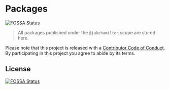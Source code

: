# Packages
[![FOSSA Status](https://app.fossa.com/api/projects/git%2Bgithub.com%2Fjakehamilton%2Fpackages.svg?type=shield)](https://app.fossa.com/projects/git%2Bgithub.com%2Fjakehamilton%2Fpackages?ref=badge_shield)


> All packages published under the `@jakehamilton` scope are stored here.

Please note that this project is released with a [Contributor Code of Conduct](CODE-OF-CONDUCT.md). By participating in this project you agree to abide by its terms.


## License
[![FOSSA Status](https://app.fossa.com/api/projects/git%2Bgithub.com%2Fjakehamilton%2Fpackages.svg?type=large)](https://app.fossa.com/projects/git%2Bgithub.com%2Fjakehamilton%2Fpackages?ref=badge_large)